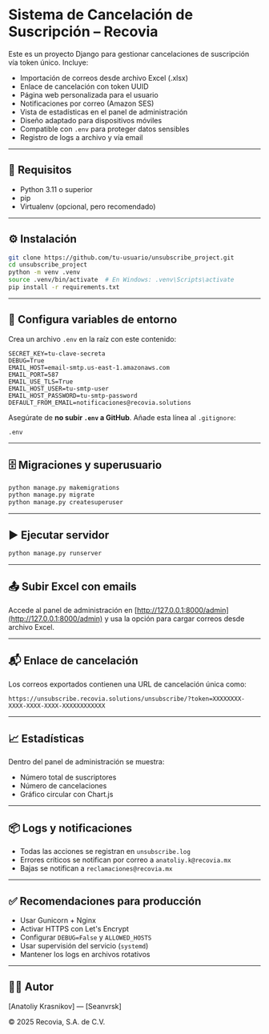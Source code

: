 # Sistema de Cancelación de Suscripción – Recovia

Este es un proyecto Django para gestionar cancelaciones de suscripción vía token único. Incluye:

- Importación de correos desde archivo Excel (.xlsx)
- Enlace de cancelación con token UUID
- Página web personalizada para el usuario
- Notificaciones por correo (Amazon SES)
- Vista de estadísticas en el panel de administración
- Diseño adaptado para dispositivos móviles
- Compatible con `.env` para proteger datos sensibles
- Registro de logs a archivo y vía email

---

## 🚀 Requisitos

- Python 3.11 o superior
- pip
- Virtualenv (opcional, pero recomendado)

---

## ⚙️ Instalación

```bash
git clone https://github.com/tu-usuario/unsubscribe_project.git
cd unsubscribe_project
python -m venv .venv
source .venv/bin/activate  # En Windows: .venv\Scripts\activate
pip install -r requirements.txt
```

---

## 🔐 Configura variables de entorno

Crea un archivo `.env` en la raíz con este contenido:

```env
SECRET_KEY=tu-clave-secreta
DEBUG=True
EMAIL_HOST=email-smtp.us-east-1.amazonaws.com
EMAIL_PORT=587
EMAIL_USE_TLS=True
EMAIL_HOST_USER=tu-smtp-user
EMAIL_HOST_PASSWORD=tu-smtp-password
DEFAULT_FROM_EMAIL=notificaciones@recovia.solutions
```

Asegúrate de **no subir `.env` a GitHub**. Añade esta línea al `.gitignore`:

```
.env
```

---

## 🗄️ Migraciones y superusuario

```bash
python manage.py makemigrations
python manage.py migrate
python manage.py createsuperuser
```

---

## ▶️ Ejecutar servidor

```bash
python manage.py runserver
```

---

## 📤 Subir Excel con emails

Accede al panel de administración en [http://127.0.0.1:8000/admin](http://127.0.0.1:8000/admin) y usa la opción para cargar correos desde archivo Excel.

---

## 📬 Enlace de cancelación

Los correos exportados contienen una URL de cancelación única como:

```
https://unsubscribe.recovia.solutions/unsubscribe/?token=XXXXXXXX-XXXX-XXXX-XXXX-XXXXXXXXXXXX
```

---

## 📈 Estadísticas

Dentro del panel de administración se muestra:

- Número total de suscriptores
- Número de cancelaciones
- Gráfico circular con Chart.js

---

## 📦 Logs y notificaciones

- Todas las acciones se registran en `unsubscribe.log`
- Errores críticos se notifican por correo a `anatoliy.k@recovia.mx`
- Bajas se notifican a `reclamaciones@recovia.mx`

---

## ✅ Recomendaciones para producción

- Usar Gunicorn + Nginx
- Activar HTTPS con Let's Encrypt
- Configurar `DEBUG=False` y `ALLOWED_HOSTS`
- Usar supervisión del servicio (`systemd`)
- Mantener los logs en archivos rotativos

---

## 🧑‍💻 Autor

[Anatoliy Krasnikov] — [Seanvrsk]

© 2025 Recovia, S.A. de C.V.
